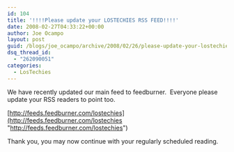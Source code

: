 ```yaml
---
id: 104
title: '!!!!Please update your LOSTECHIES RSS FEED!!!!'
date: 2008-02-27T04:33:22+00:00
author: Joe Ocampo
layout: post
guid: /blogs/joe_ocampo/archive/2008/02/26/please-update-your-lostechies-rss-feed.aspx
dsq_thread_id:
  - "262090051"
categories:
  - LosTechies
---
```

We have recently updated our main feed to feedburner.&nbsp; Everyone please update your RSS readers to point too.

[http://feeds.feedburner.com/lostechies](http://feeds.feedburner.com/lostechies "http://feeds.feedburner.com/lostechies")

Thank you, you may now continue with your regularly scheduled reading.